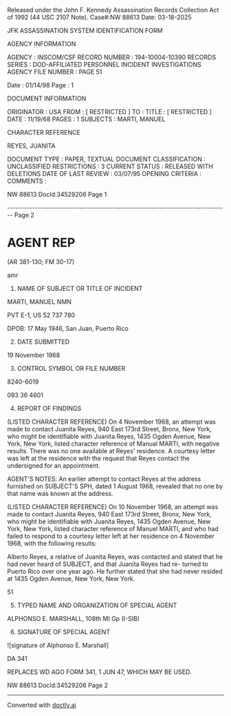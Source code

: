 Released under the John F. Kennedy
Assassination Records Collection Act of
1992 (44 USC 2107 Note). Case#:NW
88613 Date: 03-18-2025

JFK ASSASSINATION SYSTEM
IDENTIFICATION FORM

AGENCY INFORMATION

AGENCY : INSCOM/CSF
RECORD NUMBER : 194-10004-10390
RECORDS SERIES : DOD-AFFILIATED PERSONNEL INCIDENT INVESTIGATIONS
AGENCY FILE NUMBER : PAGE 51

Date : 01/14/98
Page : 1

DOCUMENT INFORMATION

ORIGINATOR : USA
FROM : [ RESTRICTED ]
TO :
TITLE : [ RESTRICTED ]
DATE : 11/19/68
PAGES : 1
SUBJECTS : MARTI, MANUEL

CHARACTER REFERENCE

REYES, JUANITA

DOCUMENT TYPE : PAPER, TEXTUAL DOCUMENT
CLASSIFICATION : UNCLASSIFIED
RESTRICTIONS : 3
CURRENT STATUS : RELEASED WITH DELETIONS
DATE OF LAST REVIEW : 03/07/95
OPENING CRITERIA :
COMMENTS :

NW 88613 Docld:34529206 Page 1


-------------------------------------------------------------------------------- Page 2

# AGENT REP
(AR 381-130; FM 30-17)

amr

1. NAME OF SUBJECT OR TITLE OF INCIDENT

MARTI, MANUEL NMN

PVT E-1, US 52 737 780

DPOB: 17 May 1946, San Juan, Puerto Rico

2. DATE SUBMITTED

19 November 1968

3. CONTROL SYMBOL OR FILE NUMBER

8240-6019

093 36 4601

4. REPORT OF FINDINGS

(LISTED CHARACTER REFERENCE) On 4 November 1968, an attempt was made to contact Juanita Reyes, 940 East 173rd Street, Bronx, New York, who might be identifiable with Juanita Reyes, 1435 Ogden Avenue, New York, New York, listed character reference of Manual MARTI, with negative results. There was no one available at Reyes' residence. A courtesy letter was left at the residence with the request that Reyes contact the undersigned for an appointment.

AGENT'S NOTES: An earlier attempt to contact Reyes at the address furnished on SUBJECT'S SPH, dated 1 August 1968, revealed that no one by that name was known at the address.

(LISTED CHARACTER REFERENCE) On 10 November 1968, an attempt was made to contact Juanita Reyes, 940 East 173rd Street, Bronx, New York, who might be identifiable with Juanita Reyes, 1435 Ogden Avenue, New York, New York, listed character reference of Manuel MARTI, and who had failed to respond to a courtesy letter left at her residence on 4 November 1968, with the following results:

Alberto Reyes, a relative of Juanita Reyes, was contacted and stated that he had never heard of SUBJECT, and that Juanita Reyes had re- turned to Puerto Rico over one year ago. He further stated that she had never resided at 1435 Ogden Avenue, New York, New York.

51

5. TYPED NAME AND ORGANIZATION OF SPECIAL AGENT

ALPHONSO E. MARSHALL, 108th MI Gp (I-SIB)

6. SIGNATURE OF SPECIAL AGENT

![signature of Alphonso E. Marshall]

DA 341

REPLACES WD AGO FORM 341, 1 JUN 47, WHICH MAY BE USED.

NW 88613 Docld:34529206 Page 2


---
Converted with [doctly.ai](https://doctly.ai)